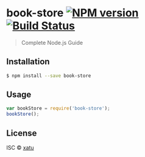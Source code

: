 # book-store [![NPM version](https://badge.fury.io/js/book-store.svg)](https://npmjs.org/package/book-store) [![Build Status](https://travis-ci.org/xatu/book-store.svg?branch=master)](https://travis-ci.org/xatu/book-store)

> Complete Node.js Guide

## Installation

```sh
$ npm install --save book-store
```

## Usage

```js
var bookStore = require('book-store');
bookStore();
```

## License

ISC © [xatu]()
